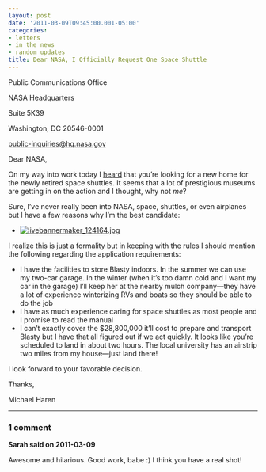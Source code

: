 ```yaml
---
layout: post
date: '2011-03-09T09:45:00.001-05:00'
categories:
- letters
- in the news
- random updates
title: Dear NASA, I Officially Request One Space Shuttle
---
```



Public Communications Office    

NASA Headquarters     

Suite 5K39     

Washington, DC 20546-0001     

public-inquiries@hq.nasa.gov

Dear NASA,

On my way into work today I [heard](http://www.npr.org/2011/03/09/134358888/nasas-next-mission-finding-homes-for-shuttles) that you’re looking for a new home for the newly retired space shuttles. It seems that a lot of prestigious museums are getting in on the action and I thought, why not *me*?

Sure, I’ve never really been into NASA, space, shuttles, or even airplanes but I have a few reasons why I’m the best candidate:  <ul>   <li><a href="http://www.sitcomsonline.com/photopost/showphoto.php/photo/11991/cat/815">![livebannermaker_124164.jpg](livebannermaker_124164.jpg)</a> </li> </ul>

I realize this is just a formality but in keeping with the rules I should mention the following regarding the application requirements:  <ul>   <li>I have the facilities to store Blasty indoors. In the summer we can use my two-car garage. In the winter (when it’s too damn cold and I want my car in the garage) I’ll keep her at the nearby mulch company—they have a lot of experience winterizing RVs and boats so they should be able to do the job </li>    <li>I have as much experience caring for space shuttles as most people and I promise to read the manual </li>    <li>I can’t exactly cover the $28,800,000 it’ll cost to prepare and transport Blasty but I have that all figured out if we act quickly. It looks like you’re scheduled to land in about two hours. The local university has an airstrip two miles from my house—just land there! </li> </ul>

I look forward to your favorable decision.

Thanks,    

Michael Haren

---

### 1 comment

**Sarah said on 2011-03-09**

Awesome and hilarious.  Good work, babe :)  I think you have a real shot!

